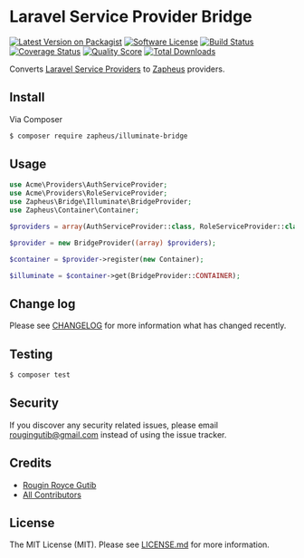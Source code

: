 # Laravel Service Provider Bridge

[![Latest Version on Packagist][ico-version]][link-packagist]
[![Software License][ico-license]](LICENSE.md)
[![Build Status][ico-travis]][link-travis]
[![Coverage Status][ico-scrutinizer]][link-scrutinizer]
[![Quality Score][ico-code-quality]][link-code-quality]
[![Total Downloads][ico-downloads]][link-downloads]

Converts [Laravel Service Providers](https://laravel.com/docs/5.5/providers) to [Zapheus](https://github.com/zapheus/zapheus) providers.

## Install

Via Composer

``` bash
$ composer require zapheus/illuminate-bridge
```

## Usage

``` php
use Acme\Providers\AuthServiceProvider;
use Acme\Providers\RoleServiceProvider;
use Zapheus\Bridge\Illuminate\BridgeProvider;
use Zapheus\Container\Container;

$providers = array(AuthServiceProvider::class, RoleServiceProvider::class);

$provider = new BridgeProvider((array) $providers);

$container = $provider->register(new Container);

$illuminate = $container->get(BridgeProvider::CONTAINER);
```

## Change log

Please see [CHANGELOG](CHANGELOG.md) for more information what has changed recently.

## Testing

``` bash
$ composer test
```

## Security

If you discover any security related issues, please email rougingutib@gmail.com instead of using the issue tracker.

## Credits

- [Rougin Royce Gutib][link-author]
- [All Contributors][link-contributors]

## License

The MIT License (MIT). Please see [LICENSE.md](LICENSE.md) for more information.

[ico-version]: https://img.shields.io/packagist/v/zapheus/illuminate-bridge.svg?style=flat-square
[ico-license]: https://img.shields.io/badge/license-MIT-brightgreen.svg?style=flat-square
[ico-travis]: https://img.shields.io/travis/zapheus/illuminate-bridge/master.svg?style=flat-square
[ico-scrutinizer]: https://img.shields.io/scrutinizer/coverage/g/zapheus/illuminate-bridge.svg?style=flat-square
[ico-code-quality]: https://img.shields.io/scrutinizer/g/zapheus/illuminate-bridge.svg?style=flat-square
[ico-downloads]: https://img.shields.io/packagist/dt/zapheus/illuminate-bridge.svg?style=flat-square

[link-packagist]: https://packagist.org/packages/zapheus/illuminate-bridge
[link-travis]: https://travis-ci.org/zapheus/illuminate-bridge
[link-scrutinizer]: https://scrutinizer-ci.com/g/zapheus/illuminate-bridge/code-structure
[link-code-quality]: https://scrutinizer-ci.com/g/zapheus/illuminate-bridge
[link-downloads]: https://packagist.org/packages/zapheus/illuminate-bridge
[link-author]: https://github.com/rougin
[link-contributors]: ../../contributors